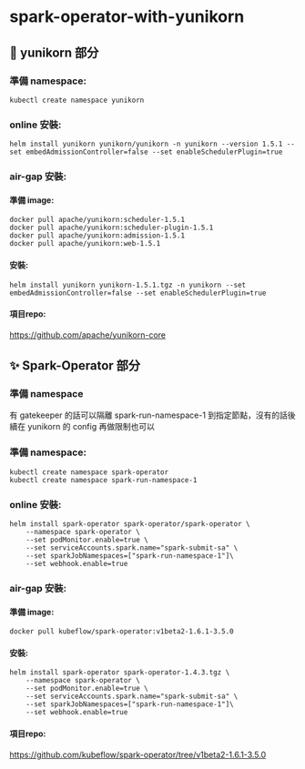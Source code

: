 # spark-operator-with-yunikorn

## 🦄 yunikorn 部分
### 準備 namespace: ###
```shell
kubectl create namespace yunikorn
```

### online 安裝: ###
```shell
helm install yunikorn yunikorn/yunikorn -n yunikorn --version 1.5.1 --set embedAdmissionController=false --set enableSchedulerPlugin=true 
```

### air-gap 安裝: ###
#### 準備 image: ####
```shell
docker pull apache/yunikorn:scheduler-1.5.1
docker pull apache/yunikorn:scheduler-plugin-1.5.1
docker pull apache/yunikorn:admission-1.5.1
docker pull apache/yunikorn:web-1.5.1
```
#### 安裝: ####
```shell
helm install yunikorn yunikorn-1.5.1.tgz -n yunikorn --set embedAdmissionController=false --set enableSchedulerPlugin=true
```

#### 項目repo: ####
<https://github.com/apache/yunikorn-core>


## ✨ Spark-Operator 部分
### 準備 namespace ###
有 gatekeeper 的話可以隔離 spark-run-namespace-1 到指定節點，沒有的話後續在 yunikorn 的 config 再做限制也可以
### 準備 namespace: ###
```shell
kubectl create namespace spark-operator
kubectl create namespace spark-run-namespace-1
```

### online 安裝: ###

```shell
helm install spark-operator spark-operator/spark-operator \
    --namespace spark-operator \
    --set podMonitor.enable=true \
    --set serviceAccounts.spark.name="spark-submit-sa" \
    --set sparkJobNamespaces=["spark-run-namespace-1"]\
    --set webhook.enable=true
```

### air-gap 安裝: ###
#### 準備 image: ####
```shell
docker pull kubeflow/spark-operator:v1beta2-1.6.1-3.5.0
```
#### 安裝: ####
```shell
helm install spark-operator spark-operator-1.4.3.tgz \
    --namespace spark-operator \
    --set podMonitor.enable=true \
    --set serviceAccounts.spark.name="spark-submit-sa" \
    --set sparkJobNamespaces=["spark-run-namespace-1"]\
    --set webhook.enable=true
```
#### 項目repo: #### 
<https://github.com/kubeflow/spark-operator/tree/v1beta2-1.6.1-3.5.0>
